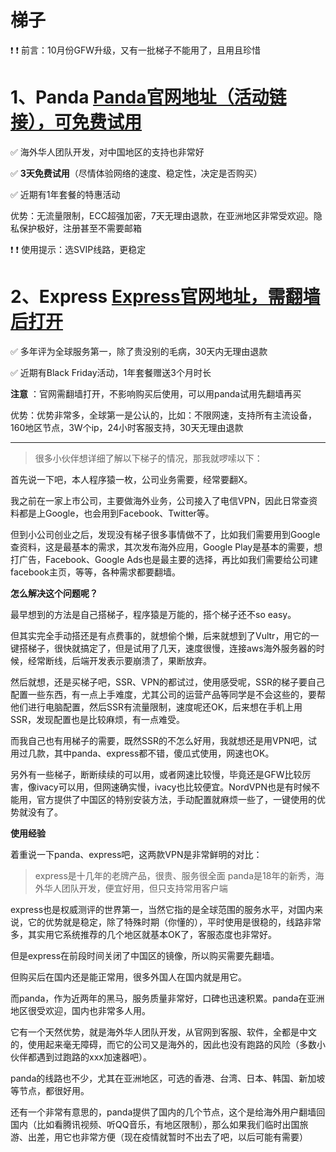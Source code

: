 # 梯子

❗ ❗ 前言：10月份GFW升级，又有一批梯子不能用了，且用且珍惜


# 1、Panda <a href="https://www.panhdpe.xyz/r/22216799" target="_blank">Panda官网地址（活动链接），可免费试用</a>
✅ 海外华人团队开发，对中国地区的支持也非常好

✅ **3天免费试用**（尽情体验网络的速度、稳定性，决定是否购买）

✅ 近期有1年套餐的特惠活动

优势：无流量限制，ECC超强加密，7天无理由退款，在亚洲地区非常受欢迎。隐私保护极好，注册甚至不需要邮箱

❗ ❗ 使用提示：选SVIP线路，更稳定



# 2、Express [Express官网地址，需翻墙后打开](https://www.xvbelink.com/black-friday-cyber-monday?a_fid=tizi_vpn&chan=adan&data1=tizi)
✅ 多年评为全球服务第一，除了贵没别的毛病，30天内无理由退款

✅ 近期有Black Friday活动，1年套餐赠送3个月时长

**注意** ：官网需翻墙打开，不影响购买后使用，可以用panda试用先翻墙再买

优势：优势非常多，全球第一是公认的，比如：不限网速，支持所有主流设备，160地区节点，3W个ip，24小时客服支持，30天无理由退款

---

> 很多小伙伴想详细了解以下梯子的情况，那我就啰嗦以下：

首先说一下吧，本人程序猿一枚，公司业务需要，经常要翻X。

我之前在一家上市公司，主要做海外业务，公司接入了电信VPN，因此日常查资料都是上Google，也会用到Facebook、Twitter等。

但到小公司创业之后，发现没有梯子很多事情做不了，比如我们需要用到Google查资料，这是最基本的需求，其次发布海外应用，Google Play是基本的需要，想打广告，Facebook、Google Ads也是最主要的选择，再比如我们需要给公司建facebook主页，等等，各种需求都要翻墙。

**怎么解决这个问题呢？**

最早想到的方法是自己搭梯子，程序猿是万能的，搭个梯子还不so easy。

但其实完全手动搭还是有点费事的，就想偷个懒，后来就想到了Vultr，用它的一键搭梯子，很快就搞定了，但是试用了几天，速度很慢，连接aws海外服务器的时候，经常断线，后端开发表示要崩溃了，果断放弃。

然后就想，还是买梯子吧，SSR、VPN的都试过，使用感受呢，SSR的梯子要自己配置一些东西，有一点上手难度，尤其公司的运营产品等同学是不会这些的，要帮他们进行电脑配置，然后SSR有流量限制，速度呢还OK，后来想在手机上用SSR，发现配置也是比较麻烦，有一点难受。

而我自己也有用梯子的需要，既然SSR的不怎么好用，我就想还是用VPN吧，试用过几款，其中panda、express都不错，傻瓜式使用，网速也OK。

另外有一些梯子，断断续续的可以用，或者网速比较慢，毕竟还是GFW比较厉害，像ivacy可以用，但网速确实慢，ivacy也比较便宜。NordVPN也是有时候不能用，官方提供了中国区的特别安装方法，手动配置就麻烦一些了，一键使用的优势就没有了。

**使用经验**

着重说一下panda、express吧，这两款VPN是非常鲜明的对比：

> express是十几年的老牌产品，很贵、服务很全面
> panda是18年的新秀，海外华人团队开发，便宜好用，但只支持常用客户端


express也是权威测评的世界第一，当然它指的是全球范围的服务水平，对国内来说，它的优势就是稳定，除了特殊时期（你懂的），平时使用是很稳的，线路非常多，其实用它系统推荐的几个地区就基本OK了，客服态度也非常好。

但是express在前段时间关闭了中国区的镜像，所以购买需要先翻墙。

但购买后在国内还是能正常用，很多外国人在国内就是用它。

而panda，作为近两年的黑马，服务质量非常好，口碑也迅速积累。panda在亚洲地区很受欢迎，国内也非常多人用。

它有一个天然优势，就是海外华人团队开发，从官网到客服、软件，全都是中文的，使用起来毫无障碍，而它的公司又是海外的，因此也没有跑路的风险（多数小伙伴都遇到过跑路的xxx加速器吧）。

panda的线路也不少，尤其在亚洲地区，可选的香港、台湾、日本、韩国、新加坡等节点，都很好用。

还有一个非常有意思的，panda提供了国内的几个节点，这个是给海外用户翻墙回国内（比如看腾讯视频、听QQ音乐，有地区限制），那么如果我们临时出国旅游、出差，用它也非常方便（现在疫情就暂时不出去了吧，以后可能有需要）
